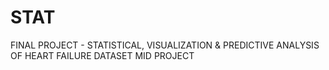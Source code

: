 # STAT
FINAL PROJECT - STATISTICAL, VISUALIZATION & PREDICTIVE ANALYSIS OF HEART FAILURE DATASET
MID PROJECT 
